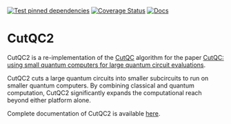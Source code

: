 [![Test pinned dependencies](https://github.com/PrincetonUniversity/cutqc2/actions/workflows/test_pinned_deps.yml/badge.svg)](https://github.com/PrincetonUniversity/cutqc2/actions/workflows/test_pinned_deps.yml)
[![Coverage Status](https://coveralls.io/repos/github/PrincetonUniversity/cutqc2/badge.svg?branch=main)](https://coveralls.io/github/PrincetonUniversity/cutqc2?branch=main)
[![Docs](https://github.com/PrincetonUniversity/cutqc2/actions/workflows/docs.yml/badge.svg)](https://princetonuniversity.github.io/cutqc2/)

# CutQC2

CutQC2 is a re-implementation of the [CutQC](https://github.com/weiT1993/CutQC) algorithm
for the paper [CutQC: using small quantum computers for large quantum circuit evaluations](https://dl.acm.org/doi/10.1145/3445814.3446758).

CutQC2 cuts a large quantum circuits into smaller subcircuits to run on smaller quantum computers.
By combining classical and quantum computation, CutQC2 significantly expands the computational reach beyond either platform alone.

Complete documentation of CutQC2 is available [here](https://princetonuniversity.github.io/cutqc2/).